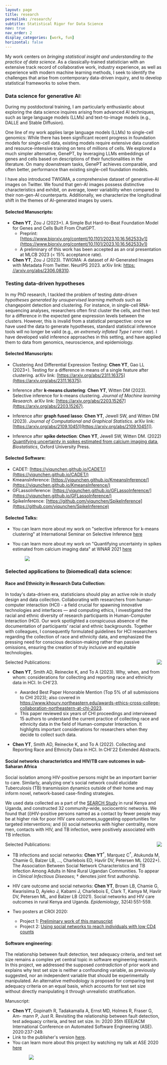```yaml
---
layout: page
title: research
permalink: /research/
subtitle: Statistical Rigor for Data Science
nav: true
nav_order: 2
display_categories: [work, fun]
horizontal: false
---
```


My work centers on *bringing statistical insight and understanding to the practice of data science*. As a classically-trained statistician with an extensive track record of collaborative work, industry experience, as well as experience with modern machine learning methods, I seek to identify the challenges that arise from contemporary data-driven inquiry, and to develop statistical frameworks to solve them.

### Data science for generative AI:
During my postdoctoral training, I am particularly enthusiastic about exploring the data science inquires arising from advanced AI techniques, such as large language models (LLMs) and text-to-image models (e.g., DALLE and Stable Diffusion). 

One line of my work applies large language models (LLMs) to single-cell genomics: While there has been significant recent progress in foundation models for single-cell data, existing models require extensive data curation and resource-intensive training on tens of millions of cells. We explored a much simpler alternative, GenePT, by leveraging LLMs embeddings of genes and cells based on descriptions of their functionalities in the literature. On many downstream tasks, GenePT achieves comparable, and often better, performance than existing single-cell foundation models. 

I have also introduced TWIGMA, a comprehensive dataset of generative-AI images on Twitter. We found that gen-AI images possess distinctive characteristics and exhibit, on average, lower variability when compared to their non-gen-AI counterparts. Additionally, we characterize the longitudinal shift in the themes of AI-generated images by users.

#### Selected Manuscripts:

- **Chen YT**, Zou J (2023+). A Simple But Hard-to-Beat Foundation Model for Genes and Cells Built From ChatGPT.
  - Preprint: [https://www.biorxiv.org/content/10.1101/2023.10.16.562533v1](https://www.biorxiv.org/content/10.1101/2023.10.16.562533v1)
  - A preliminary of this work has been accepted as an oral presentation at MLCB 2023 (< 15% acceptance rate).
- **Chen YT**, Zou J (2023). TWIGMA: A dataset of AI-Generated Images with Metadata From Twitter. NeurIPS 2023. arXiv link: [https: //arxiv.org/abs/2306.08310](https://arxiv.org/abs/2306.08310.).

### Testing data-driven hypotheses
In my PhD research, I tackled the problem of testing *data-driven hypotheses generated by unsupervised learning methods* such as changepoint detection and clustering. For instance, in single-cell RNA-sequencing analyses, researchers often first cluster the cells, and then test for a difference in the expected gene expression levels between the clusters. However, this is invalid from a statistical perspective: once we have used the data to generate hypotheses, standard statistical inference tools will no longer be valid (e.g., *an extremely inflated Type I error rate*). I have developed valid inference approaches in this setting, and have applied them to data from genomics, neuroscience, and epidemiology.

#### Selected Manuscripts:

- Clustering And Differential Expression Testing: **Chen YT**, Gao LL (2023+). Testing for a difference in means of a single feature after clustering. arXiv link: [https://arxiv.org/abs/2311.16375](https://arxiv.org/abs/2311.16375).

- Inference after **k-means clustering**: **Chen YT**, Witten DM (2023). Selective inference for k-means clustering. *Journal of Machine learning Research*. arXiv link: [https://arxiv.org/abs/2203.15267](https://arxiv.org/abs/2203.15267).

- Inference after **graph fused lasso**: **Chen YT**, Jewell SW, and Witten DM (2023). *Journal of Computational and Graphical Statistics*. arXiv link: [https://arxiv.org/abs/2109.10451](https://arxiv.org/abs/2109.10451]).

- Inference after **spike detection**: **Chen YT**, Jewell SW, Witten DM. (2022) [Quantifying uncertainty in spikes estimated from calcium imaging data](https://doi.org/10.1093/biostatistics/kxab034), *Biostatistics*, Oxford University Press.

#### Selected Software:

- CADET: [https://yiqunchen.github.io/CADET/](https://yiqunchen.github.io/CADET/)
- KmeansInference: [https://yiqunchen.github.io/KmeansInference/](https://yiqunchen.github.io/KmeansInference/)
- GFLassoInference: [https://yiqunchen.github.io/GFLassoInference/](https://yiqunchen.github.io/GFLassoInference/)
- SpikeInference: [https://github.com/yiqunchen/SpikeInference](https://github.com/yiqunchen/SpikeInference)

#### Selected Talks:

- You can learn more about my work on "selective inference for k-means clustering" at International Seminar on Selective Inference [here](https://drive.google.com/file/d/1_oHTmKxO3exiOFhNfE56VJk7OXvGkoCd/view?usp=sharing)

- You can learn more about my work on "Quantifying uncertainty in spikes estimated from calcium imaging data" at WNAR 2021 [here](https://youtu.be/tMzv-ok4Liw)

<img src="{{site.url}}/images/Figure_6_b.png" style="display: block; margin: auto; max-width: 75%;" />


### Selected applications to (biomedical) data science:

#### Race and Ethnicity in Research Data Collection:

In today's data-driven era, statisticians should play an active role in study design and data collection. Collaborating with researchers from human-computer interaction (HCI) - a field crucial for spawning innovative technologies and interfaces — and computing ethics, I investigated the racial and ethnic diversity of research participants in Human-Computer Interaction (HCI). Our work spotlighted a conspicuous absence of the documentation of participants' racial and ethnic backgrounds. Together with colleagues, I consequently formulated guidelines for HCI researchers regarding the collection of race and ethnicity data, and emphasized the pressing need for conscious decision-making rather than passive omissions, ensuring the creation of truly inclusive and equitable technologies.

<img src="{{site.url}}/images/chi_research_statement_fig.png" style="display: block; margin: auto; max-width: 40%; float:right" />

Selected Publications: 

- **Chen YT**, Smith AD, Reinecke K, and To A (2023). Why, when, and from whom: considerations for collecting and reporting race and ethnicity data in HCI. In CHI'23.
  - Awarded Best Paper Honorable Mention (Top 5% of all submissions to CHI 2023); also covered in https://www.khoury.northeastern.edu/awards-ethics-cross-college-collaboration-northeastern-at-chi-2023.
  - This paper reviewed six years of CHI proceedings and interviewed 15 authors to understand the current practice of collecting race and ethnicity data in the field of Human-computer Interaction. It highlights important considerations for researchers when they decide to collect such data.

- **Chen YT**, Smith AD, Reinecke K, and To A (2022). Collecting and Reporting Race and Ethnicity Data in HCI. In CHI'22 Extended Abstracts.




#### Social networks characteristics and HIV/TB care outcomes in sub-Saharan Africa

Social isolation among HIV-positive persons might be an important barrier to care. Similarly, analyzing one's social network could  elucidate Tuberculosis (TB) transmission dynamics outside of their home and may inform novel, network-based case-finding strategies.

We used data collected as a part of the [SEARCH Study](https://www.searchendaids.com/) in rural Kenya and Uganda, and constructed 32 community-wide, sociocentric networks. We found that (i)HIV-positive persons named as a contact by fewer people may be at higher risk for poor HIV care outcomes,suggesting opportunities for targeted interventions; and (ii) social networks with higher centrality, more men, contacts with HIV, and TB infection, were positively associated with TB infection. 

<img src="{{site.url}}/images/cropped_network.png" style="display: block; margin: auto; max-width: 35%; float:right" />

Selected Publications: 

- TB infections and social networks: **Chen YT**<sup>&dagger;</sup>, Marquez C<sup>&dagger;</sup>,  Atukunda M, Chamie G, Balzer LB, ..., Charlebois ED, Havlir DV, Petersen ML (2022+). The Association Between Social Network Characteristics and TB Infection Among Adults in Nine Rural Ugandan Communities. To appear in *Clinical Infectious Diseases*; &dagger; denotes joint first authorship.

- HIV care outcome and social networks: **Chen YT**, Brown LB, Chamie G, Kwarisiima D, Ayieko J, Kabami J, Charlebois E, Clark T, Kamya M, Havlir DV, Petersen ML, and Balzer LB (2021). Social networks and HIV care outcomes in rural Kenya and Uganda. *Epidemiology*, 32(4):551-559. 

- Two posters at CROI 2020: 
  - Project 1: [Preliminary work of this manuscript](https://www.croiconference.org/abstract/hiv-persons-in-rural-uganda-with-fewer-social-connections-have-lower-hiv-suppression/)
  - Project 2: [Using social networks to reach individuals with low CD4 counts](https://www.croiconference.org/abstract/using-social-networks-to-reach-individuals-with-low-cd4-at-high-risk-of-death/)


#### Software engineering:
The relationship between fault detection, test adequacy criteria, and test set size remains a complex yet central topic in software engineering research. In this project, we addressed the supposed *contradiction* of prior work and explains why test set size is neither a confounding variable, as previously suggested, nor an independent variable that should be experimentally manipulated. An alternative methodology is proposed for comparing test adequacy criteria on an equal basis, which accounts for test set size without directly manipulating it through unrealistic stratification.

Manuscript: 
- **Chen YT**, Gopinath R, Tadakamalla A, Ernst MD, Holmes R, Fraser G, Am- mann P, Just R. Revisiting the relationship between fault detection, test adequacy criteria, and test set size. In: 2020 35th IEEE/ACM International Conference on Automated Software Engineering (ASE). 2020:237-249.
- Link to the publisher's version [here](https://ieeexplore.ieee.org/document/9286102).
- You can learn more about this project by watching my talk at ASE 2020 [here](https://homes.cs.washington.edu/~rjust/publ/mutants_faults_revisited_ase_2020.mp4)
<img src="{{site.url}}/images/test_slide.png" style="display: block; margin: auto; max-width: 70%;" />

